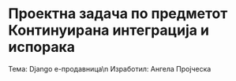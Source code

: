 # Проектна задача по предметот Континуирана интеграција и испорака
Тема: Django е-продавница\n
Изработил: Ангела Пројческа
